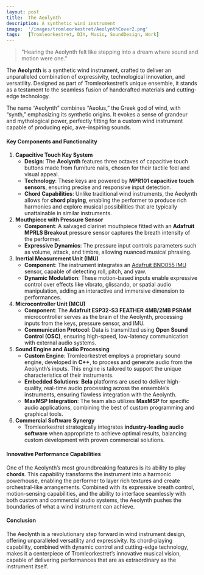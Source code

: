 ```yaml
---
layout: post
title:  The Aeolynth
description: A synthetic wind instrument
image:  '/images/tromleorkestret/AeolynthCover2.png'
tags:   [Tromleorkestret, DIY, Music, SoundDesign, Work]
---
```


> "Hearing the Aeolynth felt like stepping into a dream where sound and motion were one."

The **Aeolynth** is a synthetic wind instrument, crafted to deliver an unparalleled combination of expressivity, technological innovation, and versatility. Designed as part of Tromleorkestret’s unique ensemble, it stands as a testament to the seamless fusion of handcrafted materials and cutting-edge technology.

The name “Aeolynth” combines “Aeolus,” the Greek god of wind, with “synth,” emphasizing its synthetic origins. It evokes a sense of grandeur and mythological power, perfectly fitting for a custom wind instrument capable of producing epic, awe-inspiring sounds.
#### **Key Components and Functionality**
1. **Capacitive Touch Key System**
    - **Design**: The **Aeolynth** features three octaves of capacitive touch buttons made from furniture nails, chosen for their tactile feel and visual appeal.
    - **Technology**: These keys are powered by **MPR101 capacitive touch sensors**, ensuring precise and responsive input detection.
    - **Chord Capabilities**: Unlike traditional wind instruments, the Aeolynth allows for **chord playing**, enabling the performer to produce rich harmonies and explore musical possibilities that are typically unattainable in similar instruments.
2. **Mouthpiece with Pressure Sensor**
    - **Component**: A salvaged clarinet mouthpiece fitted with an **Adafruit MPRLS Breakout** pressure sensor captures the breath intensity of the performer.
    - **Expressive Dynamics**: The pressure input controls parameters such as volume, attack, and timbre, allowing nuanced musical phrasing.
3. **Inertial Measurement Unit (IMU)**
    - **Component**: The instrument integrates an [Adafruit BNO055 IMU](https://www.adafruit.com/product/4646) sensor, capable of detecting roll, pitch, and yaw.
    - **Dynamic Modulation**: These motion-based inputs enable expressive control over effects like vibrato, glissando, or spatial audio manipulation, adding an interactive and immersive dimension to performances.
4. **Microcontroller Unit (MCU)**
    - **Component**: The **Adafruit ESP32-S3 FEATHER 4MB/2MB PSRAM** microcontroller serves as the brain of the Aeolynth, processing inputs from the keys, pressure sensor, and IMU.
    - **Communication Protocol**: Data is transmitted using **Open Sound Control (OSC)**, ensuring high-speed, low-latency communication with external audio systems.
5. **Sound Engine and Audio Processing**
    - **Custom Engine**: Tromleorkestret employs a proprietary sound engine, developed in **C++**, to process and generate audio from the Aeolynth’s inputs. This engine is tailored to support the unique characteristics of their instruments.
    - **Embedded Solutions**: **Bela** platforms are used to deliver high-quality, real-time audio processing across the ensemble’s instruments, ensuring flawless integration with the Aeolynth.
    - **MaxMSP Integration**: The team also utilizes **MaxMSP** for specific audio applications, combining the best of custom programming and graphical tools.
6. **Commercial Software Synergy**
    - Tromleorkestret strategically integrates **industry-leading audio software** when appropriate to achieve optimal results, balancing custom development with proven commercial solutions.

#### **Innovative Performance Capabilities**
One of the Aeolynth’s most groundbreaking features is its ability to play **chords**. This capability transforms the instrument into a harmonic powerhouse, enabling the performer to layer rich textures and create orchestral-like arrangements. Combined with its expressive breath control, motion-sensing capabilities, and the ability to interface seamlessly with both custom and commercial audio systems, the Aeolynth pushes the boundaries of what a wind instrument can achieve.

#### **Conclusion**
The Aeolynth is a revolutionary step forward in wind instrument design, offering unparalleled versatility and expressivity. Its chord-playing capability, combined with dynamic control and cutting-edge technology, makes it a centerpiece of Tromleorkestret’s innovative musical vision, capable of delivering performances that are as extraordinary as the instrument itself.
